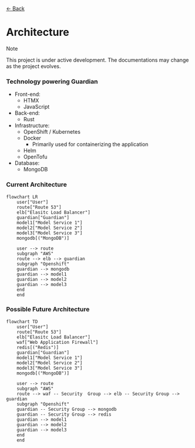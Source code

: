 [&#8592; Back](../#guardian)

# Architecture

> [!NOTE]
> This project is under active development. The documentations may change as the project evolves.

### Technology powering Guardian

-   Front-end:
    -   HTMX
    -   JavaScript
-   Back-end:
    -   Rust
-   Infrastructure:
    -   OpenShift / Kubernetes
    -   Docker
        -   Primarily used for containerizing the application
    -   Helm
    -   OpenTofu
-   Database:
    -   MongoDB

### Current Architecture

```mermaid
flowchart LR
	user["User"]
	route["Route 53"]
	elb["Elasitc Load Balancer"]
	guardian["Guardian"]
	model1["Model Service 1"]
	model2["Model Service 2"]
	model3["Model Service 3"]
	mongodb[("MongoDB")]

	user --> route
	subgraph "AWS"
	route --> elb --> guardian
	subgraph "Openshift"
	guardian --> mongodb
	guardian --> model1
	guardian --> model2
	guardian --> model3
	end
	end
```

### Possible Future Architecture

```mermaid
flowchart TD
	user["User"]
	route["Route 53"]
	elb["Elasitc Load Balancer"]
	waf["Web Application Firewall"]
	redis[("Redis")]
	guardian["Guardian"]
	model1["Model Service 1"]
	model2["Model Service 2"]
	model3["Model Service 3"]
	mongodb[("MongoDB")]

	user --> route
	subgraph "AWS"
	route --> waf -- Security  Group --> elb -- Security Group --> guardian
	subgraph "Openshift"
	guardian -- Security Group --> mongodb
	guardian -- Security Group --> redis
	guardian --> model1
	guardian --> model2
	guardian --> model3
	end
	end
```
